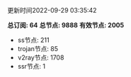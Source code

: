 更新时间2022-09-29 03:35:42

**总订阅: 64**
**总节点: 9888**
**有效节点: 2005**
- ss节点: 211
- trojan节点: 85
- v2ray节点: 1708
- ssr节点: 1
